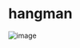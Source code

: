 # hangman

![image](https://user-images.githubusercontent.com/71679642/144652822-68192d4a-0156-4b49-8c32-7d44a9758213.png)

